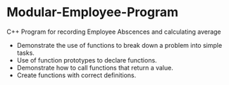 # Modular-Employee-Program

C++ Program for recording Employee Abscences and calculating average  

- Demonstrate the use of functions to break down a problem into simple tasks.
- Use of function prototypes to declare functions.
- Demonstrate how to call functions that return a value.
- Create functions with correct definitions.

